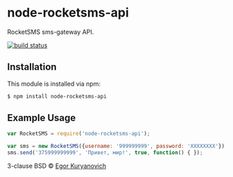 # node-rocketsms-api

RocketSMS sms-gateway API.

[![build status](https://secure.travis-ci.org/staronka/node-rocketsms-api.png)](http://travis-ci.org/staronka/node-rocketsms-api)

## Installation

This module is installed via npm:

``` bash
$ npm install node-rocketsms-api
```

## Example Usage

``` js
var RocketSMS = require('node-rocketsms-api');

var sms = new RocketSMS({username: '999999999', password: 'XXXXXXXX'});
sms.send('375999999999', 'Привет, мир!', true, function() { });
```
3-clause BSD © [Egor Kuryanovich](http://sontan.name/)